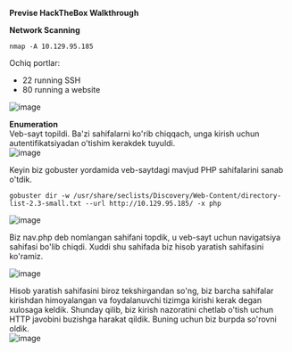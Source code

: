 **Previse HackTheBox Walkthrough**  

**Network Scanning**   

```nmap -A 10.129.95.185```

Ochiq portlar:
 - 22 running SSH
 - 80 running a website   

![image](https://github.com/user-attachments/assets/b38fa1db-8558-4d52-9373-2c0ca9e4c446)   

**Enumeration**  
Veb-sayt topildi. Ba'zi sahifalarni ko'rib chiqqach, unga kirish uchun autentifikatsiyadan o'tishim kerakdek tuyuldi.  
![image](https://github.com/user-attachments/assets/be0962f3-48ae-488a-85ec-30c6cb402036)   

Keyin biz gobuster yordamida veb-saytdagi mavjud PHP sahifalarini sanab o'tdik.   
```
gobuster dir -w /usr/share/seclists/Discovery/Web-Content/directory-list-2.3-small.txt --url http://10.129.95.185/ -x php
```

![image](https://github.com/user-attachments/assets/45220777-70f7-4a36-8fe2-ffacffd5cd35)   

Biz nav.php deb nomlangan sahifani topdik, u veb-sayt uchun navigatsiya sahifasi bo'lib chiqdi. Xuddi shu sahifada biz hisob yaratish sahifasini ko'ramiz.

![image](https://github.com/user-attachments/assets/147b17e4-5788-460e-998c-ab1b2a9e05ed)   

Hisob yaratish sahifasini biroz tekshirgandan so'ng, biz barcha sahifalar kirishdan himoyalangan va foydalanuvchi tizimga kirishi kerak degan xulosaga keldik. Shunday qilib, biz kirish nazoratini chetlab o'tish uchun HTTP javobini buzishga harakat qildik. Buning uchun biz burpda so'rovni oldik.   
![image](https://github.com/user-attachments/assets/8e185ba7-db89-4018-af79-85313cb04699)   




